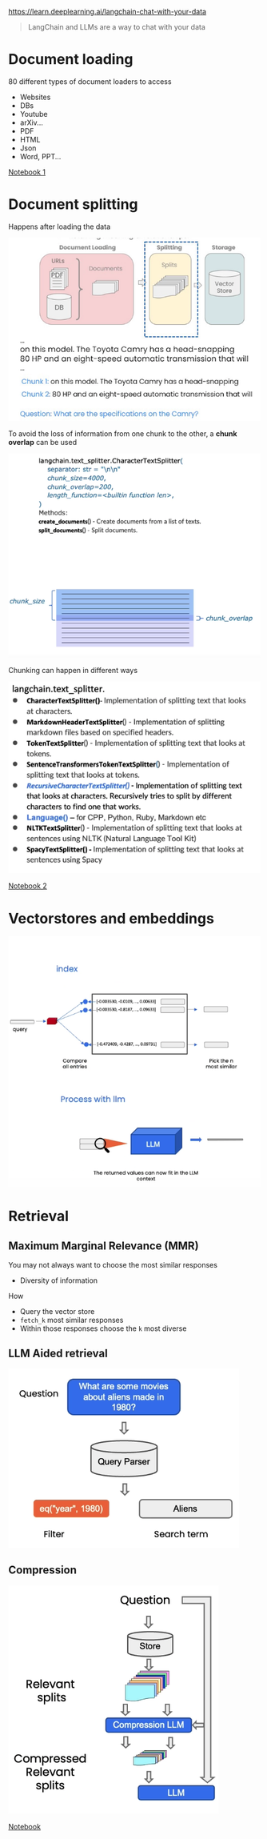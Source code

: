 https://learn.deeplearning.ai/langchain-chat-with-your-data

> LangChain and LLMs are a way to chat with your data

# Document loading

80 different types of document loaders to access

- Websites
- DBs
- Youtube
- arXiv...
- PDF
- HTML
- Json
- Word, PPT...

[Notebook 1](notebooks/01_document_loading.ipynb)

# Document splitting

Happens after loading the data

![Alt text](images/splitting.png)

To avoid the loss of information from one chunk to the other, a **chunk overlap** can be used

![Alt text](images/chunk_overlap.png)

Chunking can happen in different ways

![Alt text](images/splitting_methods.png)

[Notebook 2](notebooks/02_document_splitting.ipynb)

# Vectorstores and embeddings

![Alt text](images/vectorstore.png)

# Retrieval

## Maximum Marginal Relevance (MMR)

You may not always want to choose the most similar responses

- Diversity of information

How

- Query the vector store
- `fetch_k` most similar responses
- Within those responses choose the `k` most diverse

## LLM Aided retrieval

![Alt text](images/llm_aided_retrieval.png)

## Compression

![Alt text](images/compression.png)

[Notebook](https://learn.deeplearning.ai/langchain-chat-with-your-data/lesson/5/retrieval)